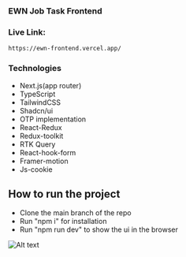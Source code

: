 ### EWN Job Task Frontend

### Live Link:

```
https://ewn-frontend.vercel.app/
```

### Technologies

- Next.js(app router)
- TypeScript
- TailwindCSS
- Shadcn/ui
- OTP implementation
- React-Redux
- Redux-toolkit
- RTK Query
- React-hook-form
- Framer-motion
- Js-cookie

## How to run the project

- Clone the main branch of the repo
- Run "npm i" for installation
- Run "npm run dev" to show the ui in the browser


![Alt text](image.png)
